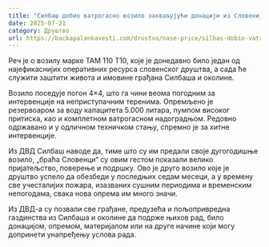 ```yaml
---
title: "Силбаш добио ватрогасно возило захваљујући донацији из Словеније"
date: 2025-07-21
category: Друштво
url: https://backapalankavesti.com/drustvo/nase-price/silbas-dobio-vatrogasno-vozilo-zahvaljujuci-donaciji-iz-slovenije/
---
```


Реч је о возилу марке ТАМ 110 Т10, које је донедавно било један од најефикаснијих оперативних ресурса словенског друштва, а сада ће служити заштити живота и имовине грађана Силбаша и околине.

Возило поседује погон 4×4, што га чини веома погодним за интервенције на неприступачним теренима. Опремљено је резервоаром за воду капацитета 5.000 литара, пумпом високог притиска, као и комплетном ватрогасном надоградњом. Редовно одржавано и у одличном техничком стању, спремно је за хитне интервенције.

Из ДВД Силбаш наводе да, тиме што су им предали своје дугогодишње возило, „браћа Словенци“ су овим гестом показали велико пријатељство, поверење и подршку. Ово је друго возило које је друштво успело да обезбеди у последњих седам месеци, а у времену све учесталијих пожара, изазваних сушним периодима и временским непогодама, свака нова опрема им много значи.

Из ДВД-а су позвали све грађане, предузећа и пољопривредна газдинства из Силбаша и околине да подрже њихов рад, било донацијом, опремом, материјалом или на друге начине који могу допринети унапређењу услова рада.
